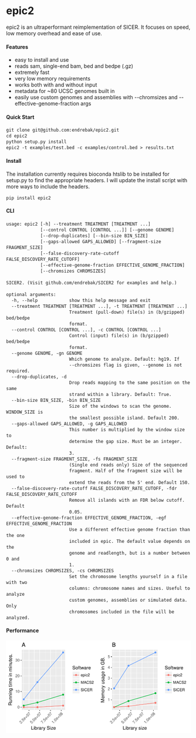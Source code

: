 # epic2

epic2 is an ultraperformant reimplementation of SICER. It focuses on speed, low memory overhead and ease of use.

#### Features

* easy to install and use
* reads sam, single-end bam, bed and bedpe (.gz)
* extremely fast
* very low memory requirements
* works both with and without input
* metadata for ~80 UCSC genomes built in
* easily use custom genomes and assemblies with --chromsizes and --effective-genome-fraction args

#### Quick Start

```
git clone git@github.com:endrebak/epic2.git
cd epic2
python setup.py install
epic2 -t examples/test.bed -c examples/control.bed > results.txt
```

#### Install

The installation currently requires bioconda htslib to be installed for setup.py
to find the appropriate headers. I will update the install script with more ways
to include the headers.

```
pip install epic2
```

#### CLI

```
usage: epic2 [-h] --treatment TREATMENT [TREATMENT ...]
             [--control CONTROL [CONTROL ...]] [--genome GENOME]
             [--drop-duplicates] [--bin-size BIN_SIZE]
             [--gaps-allowed GAPS_ALLOWED] [--fragment-size FRAGMENT_SIZE]
             [--false-discovery-rate-cutoff FALSE_DISCOVERY_RATE_CUTOFF]
             [--effective-genome-fraction EFFECTIVE_GENOME_FRACTION]
             [--chromsizes CHROMSIZES]

SICER2. (Visit github.com/endrebak/SICER2 for examples and help.)

optional arguments:
  -h, --help            show this help message and exit
  --treatment TREATMENT [TREATMENT ...], -t TREATMENT [TREATMENT ...]
                        Treatment (pull-down) file(s) in (b/gzipped) bed/bedpe
                        format.
  --control CONTROL [CONTROL ...], -c CONTROL [CONTROL ...]
                        Control (input) file(s) in (b/gzipped) bed/bedpe
                        format.
  --genome GENOME, -gn GENOME
                        Which genome to analyze. Default: hg19. If
                        --chromsizes flag is given, --genome is not required.
  --drop-duplicates, -d
                        Drop reads mapping to the same position on the same
                        strand within a library. Default: True.
  --bin-size BIN_SIZE, -bin BIN_SIZE
                        Size of the windows to scan the genome. WINDOW_SIZE is
                        the smallest possible island. Default 200.
  --gaps-allowed GAPS_ALLOWED, -g GAPS_ALLOWED
                        This number is multiplied by the window size to
                        determine the gap size. Must be an integer. Default:
                        3.
  --fragment-size FRAGMENT_SIZE, -fs FRAGMENT_SIZE
                        (Single end reads only) Size of the sequenced
                        fragment. Half of the fragment size will be used to
                        extend the reads from the 5' end. Default 150.
  --false-discovery-rate-cutoff FALSE_DISCOVERY_RATE_CUTOFF, -fdr FALSE_DISCOVERY_RATE_CUTOFF
                        Remove all islands with an FDR below cutoff. Default
                        0.05.
  --effective-genome-fraction EFFECTIVE_GENOME_FRACTION, -egf EFFECTIVE_GENOME_FRACTION
                        Use a different effective genome fraction than the one
                        included in epic. The default value depends on the
                        genome and readlength, but is a number between 0 and
                        1.
  --chromsizes CHROMSIZES, -cs CHROMSIZES
                        Set the chromosome lengths yourself in a file with two
                        columns: chromosome names and sizes. Useful to analyze
                        custom genomes, assemblies or simulated data. Only
                        chromosomes included in the file will be analyzed.
```

#### Performance

<img src="graphs/speed_SICER2_vs_SICER_no_bigwig.pdf" />
